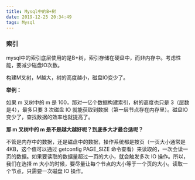 ```yaml
---
title: Mysql中的B+树
date: 2019-12-25 20:34:49
tags: Mysql
---
```


### 索引

mysql中的索引底层使用的是B+树，索引存储在硬盘中，而非内存中。考虑性能，要减少磁盘IO次数。

构建M叉树，M越大，树的高度越小，磁盘IO变少了。

**举例：**

如果 m 叉树中的 m 是 100，那对一亿个数据构建索引，树的高度也只是 3（层数是4），最多只要 3 次磁盘 IO 就能获取到数据（第一层节点存在内存里）。磁盘IO 变少了，查找数据的效率也就提高了。

**那 m 叉树中的 m 是不是越大越好呢？到底多大才最合适呢？**

不管是内存中的数据，还是磁盘中的数据，操作系统都是按页（一页大小通常是 4KB，这个值可以通过 getconfig PAGE_SIZE 命令查看）来读取的，一次会读一页的数据。如果要读取的数据量超过一页的大小，就会触发多次 IO 操作。所以，我们在选择 m 大小的时候，要尽量让每个节点的大小等于一个页的大小。读取一个节点，只需要一次磁盘 IO 操作。